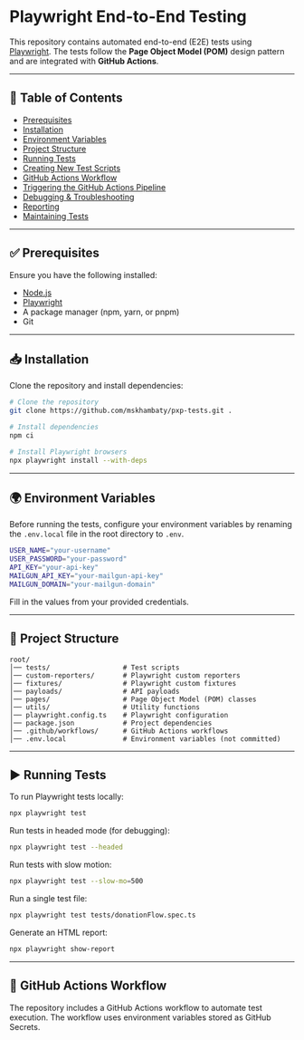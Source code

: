 # Playwright End-to-End Testing

This repository contains automated end-to-end (E2E) tests using [Playwright](https://playwright.dev/). The tests follow the **Page Object Model (POM)** design pattern and are integrated with **GitHub Actions**.

---

## 📌 Table of Contents

- [Prerequisites](#prerequisites)
- [Installation](#installation)
- [Environment Variables](#environment-variables)
- [Project Structure](#project-structure)
- [Running Tests](#running-tests)
- [Creating New Test Scripts](#creating-new-test-scripts)
- [GitHub Actions Workflow](#github-actions-workflow)
- [Triggering the GitHub Actions Pipeline](#triggering-the-github-actions-pipeline)
- [Debugging & Troubleshooting](#debugging--troubleshooting)
- [Reporting](#reporting)
- [Maintaining Tests](#maintaining-tests)

---

## ✅ Prerequisites

Ensure you have the following installed:

- [Node.js](https://nodejs.org/)
- [Playwright](https://playwright.dev/)
- A package manager (npm, yarn, or pnpm)
- Git

---

## 📥 Installation

Clone the repository and install dependencies:

```sh
# Clone the repository
git clone https://github.com/mskhambaty/pxp-tests.git .

# Install dependencies
npm ci

# Install Playwright browsers
npx playwright install --with-deps
```

---

## 🌍 Environment Variables

Before running the tests, configure your environment variables by renaming the `.env.local` file in the root directory to `.env`.

```sh
USER_NAME="your-username"
USER_PASSWORD="your-password"
API_KEY="your-api-key"
MAILGUN_API_KEY="your-mailgun-api-key"
MAILGUN_DOMAIN="your-mailgun-domain"
```

Fill in the values from your provided credentials.

---

## 📂 Project Structure

```
root/
│── tests/                  # Test scripts
│── custom-reporters/       # Playwright custom reporters
│── fixtures/               # Playwright custom fixtures
│── payloads/               # API payloads
│── pages/                  # Page Object Model (POM) classes
│── utils/                  # Utility functions
│── playwright.config.ts    # Playwright configuration
│── package.json            # Project dependencies
│── .github/workflows/      # GitHub Actions workflows
│── .env.local              # Environment variables (not committed)
```

---

## ▶️ Running Tests

To run Playwright tests locally:

```sh
npx playwright test
```

Run tests in headed mode (for debugging):

```sh
npx playwright test --headed
```

Run tests with slow motion:

```sh
npx playwright test --slow-mo=500
```

Run a single test file:

```sh
npx playwright test tests/donationFlow.spec.ts
```

Generate an HTML report:

```sh
npx playwright show-report
```

---

## 🔄 GitHub Actions Workflow

The repository includes a GitHub Actions workflow to automate test execution. The workflow uses environment variables stored as GitHub Secrets.
